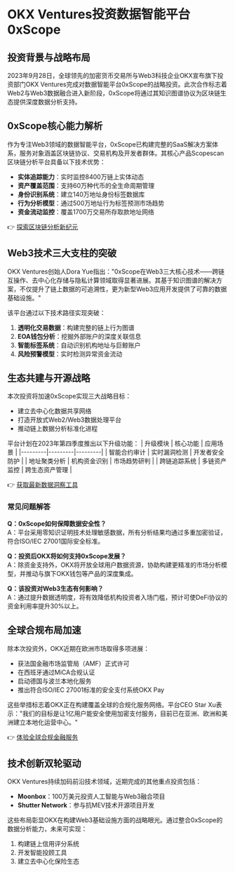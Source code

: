 # OKX Ventures投资数据智能平台0xScope

## 投资背景与战略布局

2023年9月28日，全球领先的加密货币交易所与Web3科技企业OKX宣布旗下投资部门OKX Ventures完成对数据智能平台0xScope的战略投资。此次合作标志着Web2与Web3数据融合进入新阶段，0xScope将通过其知识图谱协议为区块链生态提供深度数据分析支持。

## 0xScope核心能力解析

作为专注Web3领域的数据智能平台，0xScope已构建完整的SaaS解决方案体系，服务对象涵盖区块链协议、交易机构及开发者群体。其核心产品Scopescan区块链分析平台具备以下技术优势：

- **实体追踪能力**：实时监控8400万链上实体动态
- **资产覆盖范围**：支持60万种代币的全生命周期管理
- **身份识别系统**：建立140万地址身份标签数据库
- **行为分析模型**：通过500万地址行为标签预测市场趋势
- **资金流动监控**：覆盖1700万交易所存取款地址网络

👉 [探索区块链分析新纪元](https://bit.ly/okx_welcome)

## Web3技术三大支柱的突破

OKX Ventures创始人Dora Yue指出："0xScope在Web3三大核心技术——跨链互操作、去中心化存储与隐私计算领域取得显著进展。其基于知识图谱的解决方案，不仅提升了链上数据的可追溯性，更为新型Web3应用开发提供了可靠的数据基础设施。"

该平台通过以下技术路径实现突破：
1. **透明化交易数据**：构建完整的链上行为图谱
2. **EOA钱包分析**：挖掘外部账户的深度关联信息
3. **智能标签系统**：自动识别机构地址与巨鲸账户
4. **风险预警模型**：实时检测异常资金流动

## 生态共建与开源战略

本次投资将加速0xScope实现三大战略目标：
- 建立去中心化数据共享网络
- 打造开放式Web2/Web3数据处理平台
- 推动链上数据分析标准化进程

平台计划在2023年第四季度推出以下升级功能：
| 升级模块 | 核心功能 | 应用场景 |
|---------|---------|---------|
| 智能合约审计 | 实时漏洞检测 | 开发者安全防护 |
| 地址聚类分析 | 机构资金识别 | 市场趋势研判 |
| 跨链追踪系统 | 多链资产监控 | 跨生态资产管理 |

👉 [获取最新数据洞察工具](https://bit.ly/okx_welcome)

### 常见问题解答

**Q：0xScope如何保障数据安全性？**  
A：平台采用零知识证明技术处理敏感数据，所有分析结果均通过多重加密验证，符合ISO/IEC 27001国际安全标准。

**Q：投资后OKX将如何支持0xScope发展？**  
A：除资金支持外，OKX将开放全球用户数据资源，协助构建更精准的市场分析模型，并推动与旗下OKX钱包等产品的深度集成。

**Q：该投资对Web3生态有何影响？**  
A：通过提升数据透明度，将有效降低机构投资者入场门槛，预计可使DeFi协议的资金利用率提升30%以上。

## 全球合规布局加速

除本次投资外，OKX近期在欧洲市场取得多项进展：
- 获法国金融市场监管局（AMF）正式许可
- 在西班牙通过MiCA合规认证
- 启动德国与波兰本地化服务
- 推出符合ISO/IEC 27001标准的安全支付系统OKX Pay

这些举措标志着OKX正在构建覆盖全球的合规化服务网络。平台CEO Star Xu表示："我们的目标是让1亿用户能安全使用加密支付服务，目前已在亚洲、欧洲和美洲建立本地化运营中心。"

👉 [体验全球合规金融服务](https://bit.ly/okx_welcome)

## 技术创新双轮驱动

OKX Ventures持续加码前沿技术领域，近期完成的其他重点投资包括：
- **Moonbox**：100万美元投资人工智能与Web3融合项目
- **Shutter Network**：参与抗MEV技术开源项目开发

这些布局彰显OKX在构建Web3基础设施方面的战略眼光。通过整合0xScope的数据分析能力，未来可实现：
1. 构建链上信用评分系统
2. 开发智能投顾工具
3. 建立去中心化保险生态